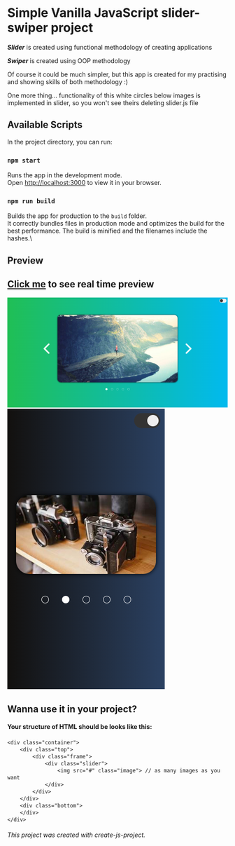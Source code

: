 # Simple Vanilla JavaScript slider-swiper project

**_Slider_** is created using functional methodology of creating applications

**_Swiper_** is created using OOP methodology

Of course it could be much simpler, but this app is created for my practising and showing skills of both methodology :)

One more thing... functionality of this white circles below images is implemented in slider, so you won't see theirs deleting slider.js file

## Available Scripts

In the project directory, you can run:

### `npm start`

Runs the app in the development mode.\
Open [http://localhost:3000](http://localhost:3000) to view it in your browser.

### `npm run build`

Builds the app for production to the `build` folder.\
It correctly bundles files in production mode and optimizes the build for the best performance.
The build is minified and the filenames include the hashes.\

## Preview

## [Click me](https://er1v3s.github.io/slider-swiper/) to see real time preview

![preview (you should see a picture here](./src/assets/pres/pc.png "This is preview of program in full hd size.")
![preview (you should see a picture here).](./src/assets/pres/mobile.png "This is preview of program in mobile size.")

## Wanna use it in your project?

#### Your structure of HTML should be looks like this:

```
<div class="container">
    <div class="top">
        <div class="frame">
            <div class="slider">
                <img src="#" class="image"> // as many images as you want
            </div>
        </div>
    </div>
    <div class="bottom">
    </div>
</div>
```

###### This project was created with create-js-project.
